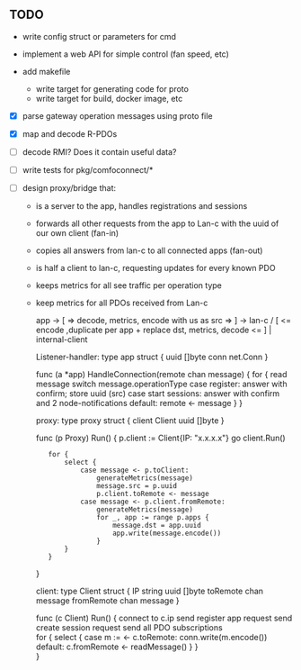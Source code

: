 TODO
----

 * write config struct or parameters for cmd

 * implement a web API for simple control (fan speed, etc)

 * add makefile
   * write target for generating code for proto
   * write target for build, docker image, etc
 
 * [X] parse gateway operation messages using proto file
 
 * [X] map and decode R-PDOs
 
 * [ ] decode RMI? Does it contain useful data?
 
 * [ ] write tests for pkg/comfoconnect/*
 
 * [ ] design proxy/bridge that:
   * is a server to the app, handles registrations and sessions
   * forwards all other requests from the app to Lan-c with the uuid of our own client (fan-in)
   * copies all answers from lan-c to all connected apps (fan-out)
   * is half a client to lan-c, requesting updates for every known PDO
   * keeps metrics for all see traffic per operation type
   * keep metrics for all PDOs received from Lan-c
   
   
       app -> [ => decode, metrics, encode with us as src                   => ] -> lan-c
           /  [ <= encode ,duplicate per app + replace dst, metrics, decode <= ]
          |    
       internal-client
          
       Listener-handler:
       type app struct {
            uuid []byte
            conn net.Conn
       }
       
       func (a *app) HandleConnection(remote chan message) {
            for {
                read message
                switch message.operationType
                case register: answer with confirm; store uuid (src)
                case start sessions: answer with confirm and 2 node-notifications
                default: remote <- message
            }
       }
                     
       proxy:
       type proxy struct {
            client Client
            uuid []byte
       }
       
       func (p Proxy) Run() {
            p.client := Client{IP: "x.x.x.x"}
            go client.Run()
            
            for {
                select {
                    case message <- p.toClient:
                        generateMetrics(message)
                        message.src = p.uuid
                        p.client.toRemote <- message
                    case message <- p.client.fromRemote:
                        generateMetrics(message)
                        for _, app := range p.apps {
                            message.dst = app.uuid
                            app.write(message.encode())
                        }                     
                }
            }
       } 
       
       client:
       type Client struct {
            IP string
            uuid []byte
            toRemote chan message
            fromRemote chan message
       }
       
       func (c Client) Run() {
            connect to c.ip
            send register app request
            send create session request
            send all PDO subscriptions  
            for {
                select {
                    case m := <- c.toRemote: conn.write(m.encode())
                    default: c.fromRemote <- readMessage()
                }
            }          
       }
       